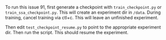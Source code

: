 To run this issue 91, first generate a checkpoint with `train_checkpoint.py` or `train_ssa_checkpoint.py`.
This will create an experiment dir in `/data`.
During training, cancel training via ctl+c.
This will leave an unfinished experiment. 

Then edit `test_checkpoint_resume.py` to point to the appropriate experiment dir.
Then run the script.
This should resume the experiment. 